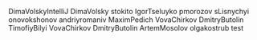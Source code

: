 DimaVolskyIntelliJ
DimaVolsky
stokito
IgorTseluyko
pmorozov
sLisnychyi
onovokshonov
andriyromaniv
MaximPedich
VovaChirkov
DmitryButolin
TimofiyBilyi
VovaChirkov
DmitryButolin
ArtemMosolov
olgakostrub
test